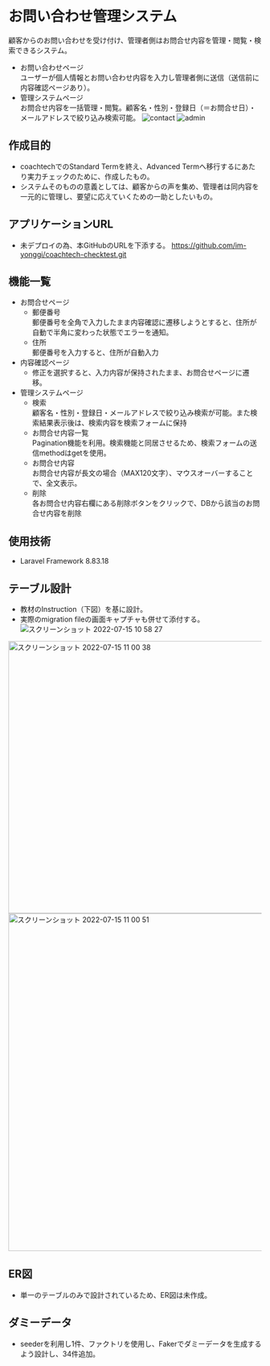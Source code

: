 # お問い合わせ管理システム
顧客からのお問い合わせを受け付け、管理者側はお問合せ内容を管理・閲覧・検索できるシステム。
- お問い合わせページ<br>
ユーザーが個人情報とお問い合わせ内容を入力し管理者側に送信（送信前に内容確認ページあり）。
- 管理システムページ<br>
お問合せ内容を一括管理・閲覧。顧客名・性別・登録日（＝お問合せ日）・メールアドレスで絞り込み検索可能。
![contact](https://user-images.githubusercontent.com/103875473/179128662-36e36cb7-8cdb-4645-9838-f363250ee871.png)
![admin](https://user-images.githubusercontent.com/103875473/179128681-2473b0ed-f58a-410b-afcd-eed7b0869421.png)

## 作成目的
- coachtechでのStandard Termを終え、Advanced Termへ移行するにあたり実力チェックのために、作成したもの。
- システムそのものの意義としては、顧客からの声を集め、管理者は同内容を一元的に管理し、要望に応えていくための一助としたいもの。

## アプリケーションURL
- 未デプロイの為、本GitHubのURLを下添する。
https://github.com/im-yonggi/coachtech-checktest.git

## 機能一覧
- お問合せページ
	- 郵便番号<br>
    郵便番号を全角で入力したまま内容確認に遷移しようとすると、住所が自動で半角に変わった状態でエラーを通知。
    - 住所<br>
    郵便番号を入力すると、住所が自動入力
- 内容確認ページ<br>
	- 修正を選択すると、入力内容が保持されたまま、お問合せページに遷移。
- 管理システムページ<br>
	- 検索<br>
	顧客名・性別・登録日・メールアドレスで絞り込み検索が可能。また検索結果表示後は、検索内容を検索フォームに保持
	- お問合せ内容一覧<br>
	Pagination機能を利用。検索機能と同居させるため、検索フォームの送信methodはgetを使用。
	- お問合せ内容<br>
	お問合せ内容が長文の場合（MAX120文字）、マウスオーバーすることで、全文表示。
	- 削除<br>
	各お問合せ内容右欄にある削除ボタンをクリックで、DBから該当のお問合せ内容を削除

## 使用技術
- Laravel Framework 8.83.18

## テーブル設計
- 教材のInstruction（下図）を基に設計。
- 実際のmigration fileの画面キャプチャも併せて添付する。
![スクリーンショット 2022-07-15 10 58 27](https://user-images.githubusercontent.com/103875473/179131958-198745ab-cbe5-48eb-969c-bc1933b9465a.png)
<img width="542" alt="スクリーンショット 2022-07-15 11 00 38" src="https://user-images.githubusercontent.com/103875473/179131979-302234e9-3de8-4d82-be4c-7635a6f97593.png">
<img width="672" alt="スクリーンショット 2022-07-15 11 00 51" src="https://user-images.githubusercontent.com/103875473/179131988-f8fcdffb-8527-4ef4-99ef-92a060dd8d87.png">

## ER図
- 単一のテーブルのみで設計されているため、ER図は未作成。

## ダミーデータ
- seederを利用し1件、ファクトリを使用し、Fakerでダミーデータを生成するよう設計し、34件追加。


	
	
	

